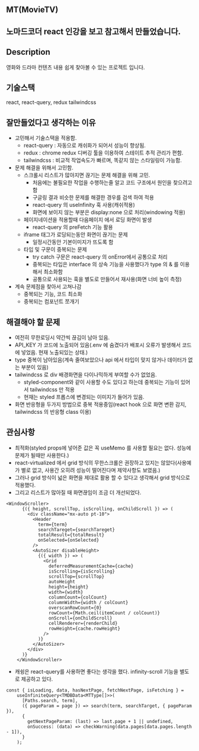 ## MT(MovieTV)

## 노마드코더 react 인강을 보고 참고해서 만들었습니다.

## Description

영화와 드라마 컨텐츠 내용 쉽게 찾아볼 수 있는 프로젝트 입니다.</br>

## 기술스택

react,
react-query, redux
tailwindcss</br>

## 잘만들었다고 생각하는 이유

- 고민해서 기술스택을 적용함.
  - react-query : 자동으로 캐쉬화가 되어서 성능이 향상됨.
  - redux : chrome redux 디버깅 툴을 이용하여 스테이트 추적 관리가 편함.
  - tailwindcss : 비교적 작업속도가 빠르며, 똑같지 않는 스타일링이 가능함.</br>
- 문제 해결을 위해서 고민함.
  - 스크롤시 리스트가 많아지면 끊기는 문제 해결을 위해 고민.
    - 처음에는 불필요한 작업을 수행하는줄 알고 코드 구조에서 원인을 찾으려고 함
    - 구글링 결과 비슷한 문제를 해결한 경우를 검색 하여 적용
    - react-query 의 useInfinity 훅 사용(캐쉬적용)
    - 화면에 보이지 않는 부분은 display:none 으로 처리(windowing 적용)</br>
  - 페이지네이션을 적용할때 다음페이지 에서 로딩 화면이 발생
    - react-query 의 preFetch 기능 활용</br>
  - iframe 태그가 로딩되는동안 화면이 끊기는 문제
    - 일정시간동안 기본이미지가 뜨도록 함</br>
  - 타입 및 구문이 중복되는 문제
    - try catch 구문은 react-query 의 onError에서 공통으로 처리
    - 중복되는 타입은 interface 의 상속 기능을 사용했다가 type 의 & 를 이용해서 최소화함
    - 공통으로 사용되는 훅을 별도로 만들어서 재사용(화면 너비 높이 측정)</br>
- 계속 문제점을 찾아서 고쳐나감
  - 중복되는 기능, 코드 최소화
  - 중복되는 컴포넌트 쪼개기</br>

## 해결해야 할 문제

- 여전히 무한로딩시 약간씩 끊김이 남아 있음.
- API_KEY 가 코드에 노출되어 있음(.env 에 숨겼다가 배포시 오류가 발생해서 코드에 넣었음. 현재 노출되있는 상태.)
- type 중복이 남아있음(계속 줄여보았으나 api 에서 타입이 맞지 않거나 데이터가 없는 부분이 있음)
- tailwindcss 로 div 배경화면을 다이나믹하게 부여할 수가 없었음.
  - styled-component와 같이 사용할 수도 있다고 하는데 중복되는 기능이 있어서 tailwindcss 만 적용
  - 현재는 styled 프롭스에 변경되는 이미지가 들어가 있음.
- 화면 반응형을 두가지 방법으로 중복 적용중임(react hook 으로 화면 변환 감지, tailwindcss 의 반응형 class 이용)</br>

## 관심사항

- 최적화(styled props에 넣어준 값은 꼭 useMemo 를 사용할 필요는 없다. 성능에 문제가 될때만 사용한다.)
- react-virtualized 에서 grid 방식의 무한스크롤은 권장하고 있지는 않았다(사용예가 별로 없고, 사용간 오히려 성능이 떨어진다며 제약사항도 보였음.)
- 그러나 grid 방식이 넓은 화면을 제대로 활용 할 수 있다고 생각해서 grid 방식으로 적용했다.
- 그리고 리스트가 많아질 때 화면끊임이 조금 더 개선되었다.

```
<WindowScroller>
      {({ height, scrollTop, isScrolling, onChildScroll }) => (
        <div className="mx-auto pt-10">
          <Header
            term={term}
            searchTareget={searchTareget}
            totalResult={totalResult}
            onSelected={onSelected}
          />
          <AutoSizer disableHeight>
            {({ width }) => (
              <Grid
                deferredMeasurementCache={cache}
                isScrolling={isScrolling}
                scrollTop={scrollTop}
                autoHeight
                height={height}
                width={width}
                columnCount={colCount}
                columnWidth={width / colCount}
                overscanRowCount={0}
                rowCount={Math.ceil(itemCount / colCount)}
                onScroll={onChildScroll}
                cellRenderer={renderChild}
                rowHeight={cache.rowHeight}
              />
            )}
          </AutoSizer>
        </div>
      )}
    </WindowScroller>
```

- 캐슁은 react-query를 사용하면 좋다는 생각을 했다. infinity-scroll 기능을 별도로 제공하고 있다.

```
const { isLoading, data, hasNextPage, fetchNextPage, isFetching } =
    useInfiniteQuery<TMDBData<MTType[]>>(
      [Paths.search, term],
      ({ pageParam = page }) => search(term, searchTarget, { pageParam }),
      {
        getNextPageParam: (last) => last.page + 1 || undefined,
        onSuccess: (data) => checkWarning(data.pages[data.pages.length - 1]),
      }
    );
```
